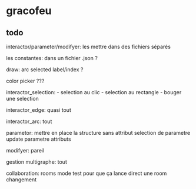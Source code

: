 # gracofeu

## todo

interactor/parameter/modifyer:
    les mettre dans des fichiers séparés

les constantes:
    dans un fichier .json ?

draw:
    arc
    selected
    label/index ?


color picker ???

interactor_selection:
    - selection au clic
    - selection au rectangle
    - bouger une selection

interactor_edge:
    quasi tout

interactor_arc:
    tout

parametor:
    mettre en place la structure sans attribut
    selection de parametre
    update parametre
    attributs

modifyer:
    pareil

gestion multigraphe:
    tout

collaboration:
    rooms
    mode test pour que ça lance direct une room
    changement